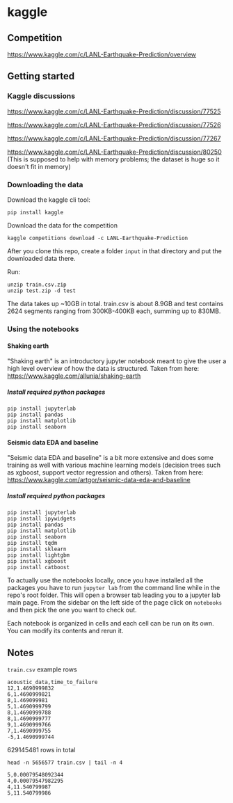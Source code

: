 # kaggle

## Competition

https://www.kaggle.com/c/LANL-Earthquake-Prediction/overview

## Getting started

### Kaggle discussions

https://www.kaggle.com/c/LANL-Earthquake-Prediction/discussion/77525

https://www.kaggle.com/c/LANL-Earthquake-Prediction/discussion/77526

https://www.kaggle.com/c/LANL-Earthquake-Prediction/discussion/77267

https://www.kaggle.com/c/LANL-Earthquake-Prediction/discussion/80250 (This is supposed to help with memory problems; the dataset is huge so it doesn't fit in memory)


### Downloading the data

Download the kaggle cli tool:

`pip install kaggle`

Download the data for the competition

`kaggle competitions download -c LANL-Earthquake-Prediction`

After you clone this repo, create a folder `input` in that directory and put the downloaded data there.

Run:
```
unzip train.csv.zip
unzip test.zip -d test
```

The data takes up ~10GB in total. train.csv is about 8.9GB and test contains 2624 segments ranging from 300KB-400KB each, summing up to 830MB.

### Using the notebooks

#### Shaking earth

"Shaking earth" is an introductory jupyter notebook meant to give the user a high level overview of how the data is structured. Taken from here: https://www.kaggle.com/allunia/shaking-earth

##### Install required python packages

```
pip install jupyterlab
pip install pandas
pip install matplotlib
pip install seaborn
```

#### Seismic data EDA and baseline

"Seismic data EDA and baseline" is a bit more extensive and does some training as well with various machine learning models (decision trees such as xgboost, support vector regression and others). Taken from here: https://www.kaggle.com/artgor/seismic-data-eda-and-baseline

##### Install required python packages

```
pip install jupyterlab
pip install ipywidgets
pip install pandas
pip install matplotlib
pip install seaborn
pip install tqdm
pip install sklearn
pip install lightgbm
pip install xgboost
pip install catboost
```

To actually use the notebooks locally, once you have installed all the packages you have to run `jupyter lab` from the command line while in the repo's root folder. This will open a browser tab leading you to a jupyter lab main page. From the sidebar on the left side of the page click on `notebooks` and then pick the one you want to check out.

Each notebook is organized in cells and each cell can be run on its own. You can modify its contents and rerun it.

## Notes

`train.csv` example rows

```
acoustic_data,time_to_failure
12,1.4690999832
6,1.4690999821
8,1.469099981
5,1.4690999799
8,1.4690999788
8,1.4690999777
9,1.4690999766
7,1.4690999755
-5,1.4690999744
```

629145481 rows in total


`head -n 5656577 train.csv | tail -n 4`

```
5,0.00079548092344
4,0.00079547982295
4,11.540799987
5,11.540799986
```
